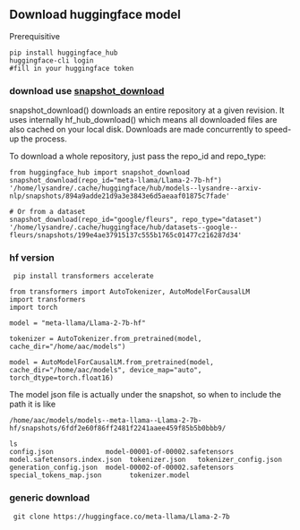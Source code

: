 ## Download huggingface model
Prerequisitive
```
pip install huggingface_hub
huggingface-cli login
#fill in your huggingface token
```

### download use [snapshot_download](https://huggingface.co/docs/huggingface_hub/main/en/guides/download)
snapshot_download() downloads an entire repository at a given revision. It uses internally hf_hub_download() which means all downloaded files are also cached on your local disk. Downloads are made concurrently to speed-up the process.

To download a whole repository, just pass the repo_id and repo_type:

```
from huggingface_hub import snapshot_download
snapshot_download(repo_id="meta-llama/Llama-2-7b-hf")
'/home/lysandre/.cache/huggingface/hub/models--lysandre--arxiv-nlp/snapshots/894a9adde21d9a3e3843e6d5aeaaf01875c7fade'

# Or from a dataset
snapshot_download(repo_id="google/fleurs", repo_type="dataset")
'/home/lysandre/.cache/huggingface/hub/datasets--google--fleurs/snapshots/199e4ae37915137c555b1765c01477c216287d34'
```

### hf version
``` pip install transformers accelerate```

```
from transformers import AutoTokenizer, AutoModelForCausalLM
import transformers
import torch

model = "meta-llama/Llama-2-7b-hf"

tokenizer = AutoTokenizer.from_pretrained(model, cache_dir="/home/aac/models")

model = AutoModelForCausalLM.from_pretrained(model, cache_dir="/home/aac/models", device_map="auto", torch_dtype=torch.float16)
```
The model json file is actually under the snapshot, so when to include the path it is like 
```
/home/aac/models/models--meta-llama--Llama-2-7b-hf/snapshots/6fdf2e60f86ff2481f2241aaee459f85b5b0bbb9/
```

```
ls
config.json             model-00001-of-00002.safetensors  model.safetensors.index.json  tokenizer.json   tokenizer_config.json
generation_config.json  model-00002-of-00002.safetensors  special_tokens_map.json       tokenizer.model
```

### generic download
``` git clone https://huggingface.co/meta-llama/Llama-2-7b```
